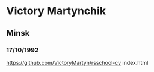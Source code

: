 # Victory Martynchik
## Minsk
### 17/10/1992
https://github.com/VictoryMartyn/rsschool-cv
index.html
